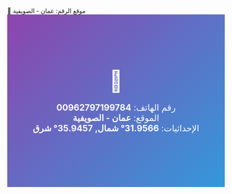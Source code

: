 <div class="map-container">
    <div class="map-overlay">
        📍 موقع الرقم: عمان - الصويفية
    </div>
    <div style="width: 100%; height: 400px; background: linear-gradient(135deg, #8e44ad 0%, #3498db 100%); display: flex; flex-direction: column; align-items: center; justify-content: center; color: white; font-size: 20px; text-align: center;">
        <div style="font-size: 48px; margin-bottom: 20px;">📱</div>
        <div>رقم الهاتف: <strong>00962797199784</strong></div>
        <div>الموقع: <strong>عمان - الصويفية</strong></div>
        <div>الإحداثيات: <strong>31.9566° شمال, 35.9457° شرق</strong></div>
    </div>
</div>
